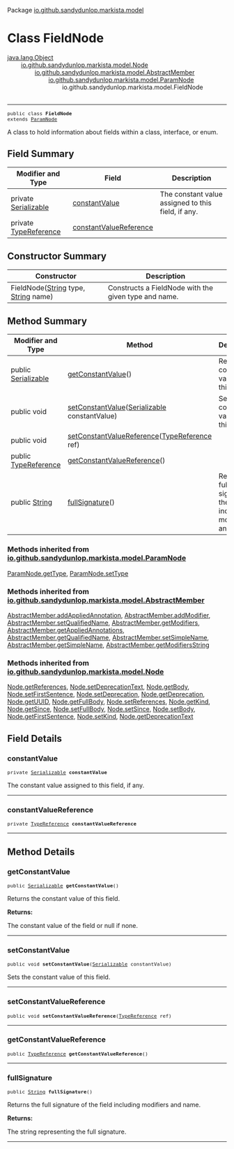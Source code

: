 Package [io.github.sandydunlop.markista.model](index.md)

# Class FieldNode
[java.lang.Object](https://docs.oracle.com/en/java/javase/24/docs/api/java.base/java/lang/Object.html)<br/>
        [io.github.sandydunlop.markista.model.Node](Node.md)<br/>
                [io.github.sandydunlop.markista.model.AbstractMember](AbstractMember.md)<br/>
                        [io.github.sandydunlop.markista.model.ParamNode](ParamNode.md)<br/>
                                io.github.sandydunlop.markista.model.FieldNode<br/>
<br/>

----

<span style="font-family: monospace; font-size: 80%;">public class __FieldNode__<br/>extends [ParamNode](ParamNode.md)
</span>

A class to hold information about fields within a class, interface, or enum.


## Field Summary

| Modifier and Type                                                                                              | Field                                             | Description                                        |
|----------------------------------------------------------------------------------------------------------------|---------------------------------------------------|----------------------------------------------------|
| private [Serializable](https://docs.oracle.com/en/java/javase/24/docs/api/java.base/java/io/Serializable.html) | [constantValue](#constantvalue)                   | The constant value assigned to this field, if any. |
| private [TypeReference](TypeReference.md)                                                                      | [constantValueReference](#constantvaluereference) |                                                    |



## Constructor Summary

| Constructor                                                                                                                                                                                                     | Description                                          |
|-----------------------------------------------------------------------------------------------------------------------------------------------------------------------------------------------------------------|------------------------------------------------------|
| FieldNode([String](https://docs.oracle.com/en/java/javase/24/docs/api/java.base/java/lang/String.html) type, [String](https://docs.oracle.com/en/java/javase/24/docs/api/java.base/java/lang/String.html) name) | Constructs a FieldNode with the given type and name. |



## Method Summary

| Modifier and Type                                                                                             | Method                                                                                                                                                      | Description                                                           |
|---------------------------------------------------------------------------------------------------------------|-------------------------------------------------------------------------------------------------------------------------------------------------------------|-----------------------------------------------------------------------|
| public [Serializable](https://docs.oracle.com/en/java/javase/24/docs/api/java.base/java/io/Serializable.html) | [getConstantValue](#getconstantvalue)()                                                                                                                     | Returns the constant value of this field.                             |
| public void                                                                                                   | [setConstantValue](#setconstantvalue)([Serializable](https://docs.oracle.com/en/java/javase/24/docs/api/java.base/java/io/Serializable.html) constantValue) | Sets the constant value of this field.                                |
| public void                                                                                                   | [setConstantValueReference](#setconstantvaluereference)([TypeReference](TypeReference.md) ref)                                                              |                                                                       |
| public [TypeReference](TypeReference.md)                                                                      | [getConstantValueReference](#getconstantvaluereference)()                                                                                                   |                                                                       |
| public [String](https://docs.oracle.com/en/java/javase/24/docs/api/java.base/java/lang/String.html)           | [fullSignature](#fullsignature)()                                                                                                                           | Returns the full signature of the field including modifiers and name. |


### Methods inherited from [io.github.sandydunlop.markista.model.ParamNode](ParamNode.md)

[ParamNode.getType](ParamNode.md#gettype), [ParamNode.setType](ParamNode.md#settype)

### Methods inherited from [io.github.sandydunlop.markista.model.AbstractMember](AbstractMember.md)

[AbstractMember.addAppliedAnnotation](AbstractMember.md#addappliedannotation), [AbstractMember.addModifier](AbstractMember.md#addmodifier), [AbstractMember.setQualifiedName](AbstractMember.md#setqualifiedname), [AbstractMember.getModifiers](AbstractMember.md#getmodifiers), [AbstractMember.getAppliedAnnotations](AbstractMember.md#getappliedannotations), [AbstractMember.getQualifiedName](AbstractMember.md#getqualifiedname), [AbstractMember.setSimpleName](AbstractMember.md#setsimplename), [AbstractMember.getSimpleName](AbstractMember.md#getsimplename), [AbstractMember.getModifiersString](AbstractMember.md#getmodifiersstring)

### Methods inherited from [io.github.sandydunlop.markista.model.Node](Node.md)

[Node.getReferences](Node.md#getreferences), [Node.setDeprecationText](Node.md#setdeprecationtext), [Node.getBody](Node.md#getbody), [Node.setFirstSentence](Node.md#setfirstsentence), [Node.setDeprecation](Node.md#setdeprecation), [Node.getDeprecation](Node.md#getdeprecation), [Node.getUUID](Node.md#getuuid), [Node.getFullBody](Node.md#getfullbody), [Node.setReferences](Node.md#setreferences), [Node.getKind](Node.md#getkind), [Node.getSince](Node.md#getsince), [Node.setFullBody](Node.md#setfullbody), [Node.setSince](Node.md#setsince), [Node.setBody](Node.md#setbody), [Node.getFirstSentence](Node.md#getfirstsentence), [Node.setKind](Node.md#setkind), [Node.getDeprecationText](Node.md#getdeprecationtext)


## Field Details

### constantValue

<span style="font-family: monospace; font-size: 80%;">private [Serializable](https://docs.oracle.com/en/java/javase/24/docs/api/java.base/java/io/Serializable.html) __constantValue__</span>

The constant value assigned to this field, if any.


---

### constantValueReference

<span style="font-family: monospace; font-size: 80%;">private [TypeReference](TypeReference.md) __constantValueReference__</span>




---


## Method Details

### getConstantValue

<span style="font-family: monospace; font-size: 80%;">public [Serializable](https://docs.oracle.com/en/java/javase/24/docs/api/java.base/java/io/Serializable.html) __getConstantValue__()</span>

Returns the constant value of this field.

**Returns:**

The constant value of the field or null if none.


---

### setConstantValue

<span style="font-family: monospace; font-size: 80%;">public void __setConstantValue__([Serializable](https://docs.oracle.com/en/java/javase/24/docs/api/java.base/java/io/Serializable.html) constantValue)</span>

Sets the constant value of this field.


---

### setConstantValueReference

<span style="font-family: monospace; font-size: 80%;">public void __setConstantValueReference__([TypeReference](TypeReference.md) ref)</span>




---

### getConstantValueReference

<span style="font-family: monospace; font-size: 80%;">public [TypeReference](TypeReference.md) __getConstantValueReference__()</span>




---

### fullSignature

<span style="font-family: monospace; font-size: 80%;">public [String](https://docs.oracle.com/en/java/javase/24/docs/api/java.base/java/lang/String.html) __fullSignature__()</span>

Returns the full signature of the field including modifiers and name.

**Returns:**

The string representing the full signature.


---

